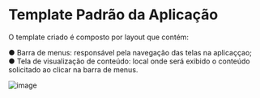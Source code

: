# Template Padrão da Aplicação

O template criado é composto por layout que contém:

●  Barra de menus: responsável pela navegação das telas na aplicaççao; <br>
● Tela de visualização de conteúdo: local onde será exibido o conteúdo solicitado ao clicar na barra de menus.


![image](https://github.com/ICEI-PUC-Minas-PMV-ADS/pmv-ads-2023-1-e2-proj-int-t1-pmv-ads-2023-1-e2-proj-int-t1-CEV/assets/106809153/bc406e19-8247-4208-add3-886e9b9ceb46)



